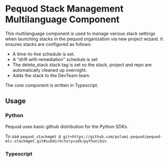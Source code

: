 # Pequod Stack Management Multilanguage Component
This multilanguage component is used to manage various stack settings when launching stacks in the pequod organization via new project wizard.
It ensures stacks are configured as follows:
* A time-to-live schedule is set.
* A "drift with remediation" schedule is set
* The delete_stack stack tag is set so the stack, project and repo are automatically cleaned up overnight.
* Adds the stack to the DevTeam team.

The core component is written in Typescript.


## Usage

### Python
Pequod uses basic github distribution for the Python SDKs.

To use 
`pequod_stackmgmt @ git+https://github.com/pulumi-pequod/pequod-mlc-stackmgmt.git#subdirectory=sdk/python/bin`

### Typescript